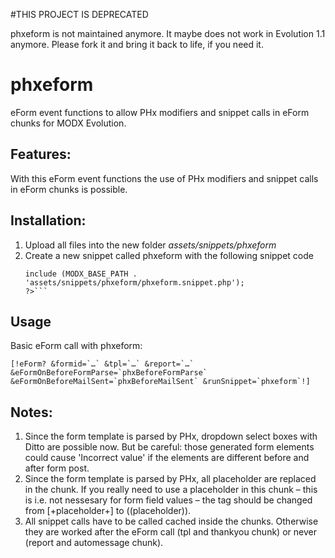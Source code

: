 #THIS PROJECT IS DEPRECATED

phxeform is not maintained anymore. It maybe does not work in Evolution 1.1 anymore. Please fork it and bring it back to life, if you need it.

phxeform
================================================================================

eForm event functions to allow PHx modifiers and snippet calls in eForm chunks for MODX Evolution.

Features:
--------------------------------------------------------------------------------
With this eForm event functions the use of PHx modifiers and snippet calls in eForm chunks is possible.

Installation:
--------------------------------------------------------------------------------
1. Upload all files into the new folder *assets/snippets/phxeform*
2. Create a new snippet called phxeform with the following snippet code
    ```<?php
    include (MODX_BASE_PATH . 'assets/snippets/phxeform/phxeform.snippet.php');
    ?>```

Usage
--------------------------------------------------------------------------------

Basic eForm call with phxeform:

```
[!eForm? &formid=`…` &tpl=`…` &report=`…` &eFormOnBeforeFormParse=`phxBeforeFormParse` &eFormOnBeforeMailSent=`phxBeforeMailSent` &runSnippet=`phxeform`!]
```

Notes:
--------------------------------------------------------------------------------
1. Since the form template is parsed by PHx, dropdown select boxes with Ditto are possible now. But be careful: those generated form elements could cause 'Incorrect value' if the elements are different before and after form post.
2. Since the form template is parsed by PHx, all placeholder are replaced in the chunk. If you really need to use a placeholder in this chunk – this is i.e. not nessesary for form field values – the tag should be changed from [+placeholder+] to ((placeholder)).
3. All snippet calls have to be called cached inside the chunks. Otherwise they are worked after the eForm call (tpl and thankyou chunk) or never (report and automessage chunk).
